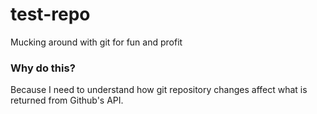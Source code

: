 # test-repo
Mucking around with git for fun and profit

### Why do this?
Because I need to understand how git repository changes affect what is returned from Github's API.
